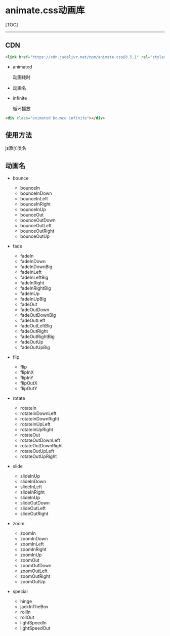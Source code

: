 # animate.css动画库

[TOC]

***
## CDN

```html
<link href="https://cdn.jsdelivr.net/npm/animate.css@3.5.1" rel="stylesheet" type="text/css">
```

- animated

  动画耗时

- 动画名

- infinite

  循环播放

```html
<div class="animated bounce infinite"></div>
```

## 使用方法

js添加类名

## 动画名

+ bounce

  + bounceIn
  + bounceInDown
  + bounceInLeft
  + bounceInRight
  + bounceInUp
  + bounceOut
  + bounceOutDown
  + bounceOutLeft
  + bounceOutRight
  + bounceOutUp
+ fade

  + fadeIn
  + fadeInDown
  + fadeInDownBig
  + fadeInLeft
  + fadeInLeftBig
  + fadeInRight
  + fadeInRightBig
  + fadeInUp
  + fadeInUpBig
  + fadeOut
  + fadeOutDown
  + fadeOutDownBig
  + fadeOutLeft
  + fadeOutLeftBig
  + fadeOutRight
  + fadeOutRightBig
  + fadeOutUp
  + fadeOutUpBig
+ flip

  + flip
  + flipInX
  + flipInY
  + flipOutX
  + flipOutY
+ rotate

  + rotateIn
  + rotateInDownLeft
  + rotateInDownRight
  + rotateInUpLeft
  + rotateInUpRight
  + rotateOut
  + rotateOutDownLeft
  + rotateOutDownRight
  + rotateOutUpLeft
  + rotateOutUpRight
+ slide
  + slideInUp
  + slideInDown
  + slideInLeft
  + slideInRight
  + slideInUp
  + slideOutDown
  + slideOutLeft
  + slideOutRight
+ zoom

  + zoomIn
  + zoomInDown
  + zoomInLeft
  + zoomInRight
  + zoomInUp
  + zoomOut
  + zoomOutDown
  + zoomOutLeft
  + zoomOutRight
  + zoomOutUp
+ special

  + hinge
  + jackInTheBox
  + rollIn
  + rollOut
  + lightSpeedIn
  + lightSpeedOut


